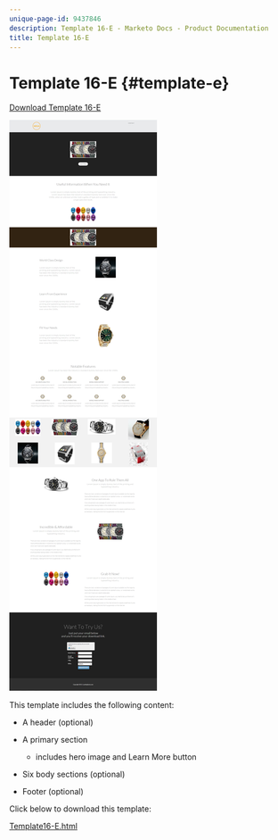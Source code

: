```yaml
---
unique-page-id: 9437846
description: Template 16-E - Marketo Docs - Product Documentation
title: Template 16-E
---
```


# Template 16-E {#template-e}

[Download Template 16-E](http://docs.marketo.com/download/attachments/9437846/template-16e.html?version=1&modificationdate=1438980814000&api=v2)

![](assets/image2015-8-14-13-3a27-3a39.png)

This template includes the following content:

* A header (optional)
* A primary section

    * includes hero image and Learn More button

* Six body sections (optional)
* Footer (optional)

Click below to download this template:

[Template16-E.html](http://docs.marketo.com/download/attachments/9437846/template-16e.html?version=1&modificationdate=1438980814000&api=v2)
